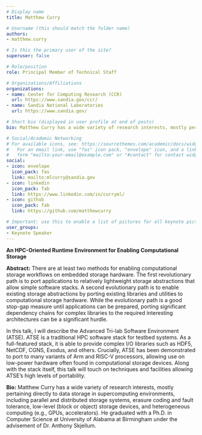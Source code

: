 ```yaml
---
# Display name
title: Matthew Curry	

# Username (this should match the folder name)
authors:
- matthew.curry

# Is this the primary user of the site?
superuser: false

# Role/position
role: Principal Member of Technical Staff

# Organizations/Affiliations
organizations: 
- name: Center for Computing Research (CCR)
  url: https://www.sandia.gov/ccr/
- name: Sandia National Laboratories
  url: https://www.sandia.gov/

# Short bio (displayed in user profile at end of posts)
bio: Matthew Curry has a wide variety of research interests, mostly pertaining directly to data storage in supercomputing environments, including parallel and distributed storage systems, erasure coding and fault tolerance, low-level (block or object) storage devices, and heterogeneous computing (e.g., GPUs, accelerators). He graduated with a Ph.D. in Computer Science at University of Alabama at Birmingham under the advisement of Dr. Anthony Skjellum.

# Social/Academic Networking
# For available icons, see: https://sourcethemes.com/academic/docs/widgets/#icons
#   For an email link, use "fas" icon pack, "envelope" icon, and a link in the
#   form "mailto:your-email@example.com" or "#contact" for contact widget.
social:
- icon: envelope
  icon_pack: fas
  link: mailto:mlcurry@sandia.gov
- icon: linkedin
  icon_pack: fab
  link: https://www.linkedin.com/in/curryml/
- icon: github
  icon_pack: fab
  link: https://github.com/matthewcurry

# Important: use this to enable a list of pictures for all keynote pictures on the keynote speaker page.
user_groups:
- Keynote Speaker
---
```

**An HPC-Oriented Runtime Environment for Enabling Computational Storage**

**Abstract:** There are at least two methods for enabling computational storage workflows on embedded storage hardware. The first revolutionary path is to port applications to relatively lightweight storage abstractions that allow simple software stacks. A second evolutionary path is to enable existing storage abstractions by porting existing libraries and utilities to computational storage hardware. While the evolutionary path is a good stop-gap measure until applications can be prepared, porting significant dependency chains for complex libraries to the required interesting architectures can be a significant hurdle.  
 
In this talk, I will describe the Advanced Tri-lab Software Environment (ATSE). ATSE is a traditional HPC software stack for testbed systems. As a full-featured stack, it is able to provide complex I/O libraries such as HDF5, NetCDF, CGNS, Exodus, and others. Crucially, ATSE has been demonstrated to port to many variants of Arm and RISC-V processors, allowing use on low-power hardware often found in computational storage devices. Along with the stack itself, this talk will touch on techniques and facilities allowing ATSE’s high levels of portability.

**Bio:** Matthew Curry has a wide variety of research interests, mostly pertaining directly to data storage in supercomputing environments, including parallel and distributed storage systems, erasure coding and fault tolerance, low-level (block or object) storage devices, and heterogeneous computing (e.g., GPUs, accelerators). He graduated with a Ph.D. in Computer Science at University of Alabama at Birmingham under the advisement of Dr. Anthony Skjellum.